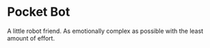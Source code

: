 # Pocket Bot
A little robot friend. As emotionally complex as possible with the least amount of effort. 
